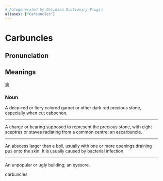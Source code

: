 ```yaml
---
# Autogenerated by Obsidian Dictionary Plugin
aliases: ["Carbuncles"]
---
```


# Carbuncles

## Pronunciation



## Meanings
痈

### Noun

A deep-red or fiery colored garnet or other dark red precious stone, especially when cut cabochon.

---

A charge or bearing supposed to represent the precious stone, with eight sceptres or staves radiating from a common centre; an escarbuncle.

---

An abscess larger than a boil, usually with one or more openings draining pus onto the skin. It is usually caused by bacterial infection.

---

An unpopular or ugly building; an eyesore.




carbuncles